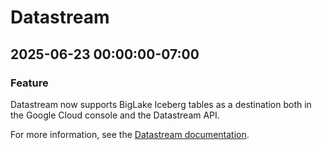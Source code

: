 # Datastream

## 2025-06-23 00:00:00-07:00

### Feature

Datastream now supports BigLake Iceberg tables as a destination both in the
Google Cloud console and the Datastream API.

For more information, see the [Datastream documentation](https://cloud.google.com/datastream/docs/destination-blmt).
